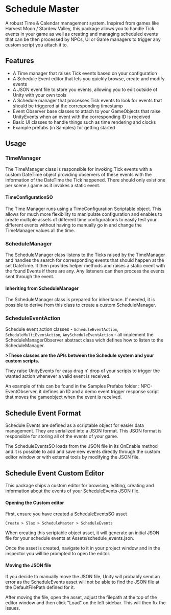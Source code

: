# Schedule Master

A robust Time & Calendar management system. Inspired from games like Harvest Moon / Stardew Valley, this package allows you to handle Tick events in your game as well as creating and managing scheduled events that can be then processed by NPCs, UI or Game managers to trigger any custom script you attach it to.

## Features

- A Time manager that raises Tick events based on your configuration
- A Schedule Event editor that lets you quickly browse, create and modify events
- A JSON event file to store you events, allowing you to edit outside of Unity with your own tools
- A Schedule manager that processes Tick events to look for events that should be triggered at the corresponding timestamp
- Event Observer base classes to attach to your GameObjects that raise UnityEvents when an event with the corresponding ID is received
- Basic UI classes to handle things such as time rendering and clocks
- Example prefabs (in Samples) for getting started

## Usage

### TimeManager

The TimeManager class is responsible for invoking Tick events with a custom DateTime object providing observers of these events with the information of the DateTime the Tick happened. There should only exist one per scene / game as it invokes a static event.

#### TimeConfigurationSO

The Time Manager runs using a TimeConfiguration Scriptable object. This allows for much more flexibility to manipulate configuration and enables to create multiple assets of different time configurations to easily test your different events without having to manually go in and change the TimeManager values all the time.

### ScheduleManager

The ScheduleManager class listens to the Ticks raised by the TimeManager and handles the search for corresponding events that should happen at the set DateTime. It then provides helper methods and raises a static event with the found Events if there are any. Any listeners can then process the events sent through the event.

#### Inheriting from ScheduleManager

The ScheduleManager class is prepared for inheritance. If needed, it is possible to derive from this class to create a custom ScheduleManager.

### ScheduleEventAction

Schedule event action classes - `ScheduleEventAction`, `ScheduleMultiEventAction`, `AnyScheduleEventAction` - all implement the ScheduleManagerObserver abstract class wich defines how to listen to the ScheduleManager. 

**>These classes are the APIs between the Schedule system and your custom scripts.**

 They raise UnityEvents for easy drag n' drop of your scripts to trigger the wanted action whenever a valid event is received.

An example of this can be found in the Samples Prefabs folder : NPC-EventObserver, it defines an ID and a demo event trigger response script that moves the gameobject when the event is received.

## Schedule Event Format

Schedule Events are defined as a scriptable object for easier data management. They are serialized into a JSON format. This JSON format is responsible for storing all of the events of your game. 

The ScheduleEventsSO loads from the JSON file in its OnEnable method and it is possible to add and save new events directly through the custom editor window or with external tools by modifying the JSON file.

## Schedule Event Custom Editor

This package ships a custom editor for browsing, editing, creating and information about the events of your ScheduleEvents JSON file.

#### Opening the Custom editor
First, ensure you have created a ScheduleEventsSO asset
```
Create > Slax > ScheduleMaster > ScheduleEvents
```
When creating this scriptable object asset, it will generate an initial JSON file for your schedule events at Assets/schedule_events.json.

Once the asset is created, navigate to it in your project window and in the inspector you will be prompted to open the editor.

#### Moving the JSON file

If you decide to manually move the JSON file, Unity will probably send an error as the ScheduleEvents asset will not be able to find the JSON file at the DefaultFilePath defined for it.

After moving the file, open the asset, adjust the filepath at the top of the editor window and then click "Load" on the left sidebar. This will then fix the issues.
